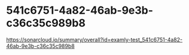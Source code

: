# 541c6751-4a82-46ab-9e3b-c36c35c989b8
https://sonarcloud.io/summary/overall?id=examly-test_541c6751-4a82-46ab-9e3b-c36c35c989b8
